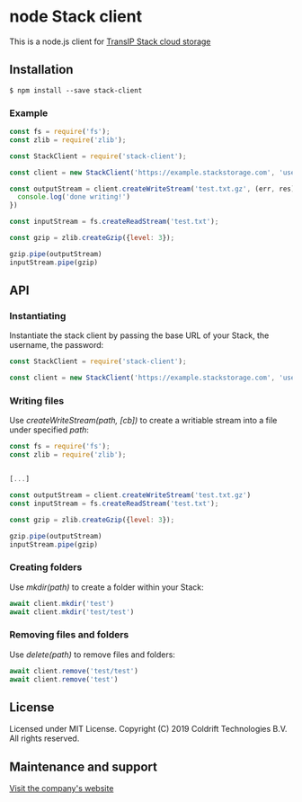 # node Stack client

This is a node.js client for [TransIP Stack cloud storage](https://www.transip.nl/stack/)

## Installation

```
$ npm install --save stack-client
```

### Example

```javascript
const fs = require('fs');
const zlib = require('zlib');

const StackClient = require('stack-client');

const client = new StackClient('https://example.stackstorage.com', 'user', 'pass');

const outputStream = client.createWriteStream('test.txt.gz', (err, res) => {
  console.log('done writing!')
})

const inputStream = fs.createReadStream('test.txt');

const gzip = zlib.createGzip({level: 3});

gzip.pipe(outputStream)
inputStream.pipe(gzip)

```

## API

### Instantiating

Instantiate the stack client by passing the base URL of your Stack, the username,
the password:

```javascript
const StackClient = require('stack-client');

const client = new StackClient('https://example.stackstorage.com', 'user', 'pass');
```

### Writing files

Use *createWriteStream(path, [cb])* to create a writiable stream into a file under specified *path*:

```javascript
const fs = require('fs');
const zlib = require('zlib');


[...]

const outputStream = client.createWriteStream('test.txt.gz')
const inputStream = fs.createReadStream('test.txt');

const gzip = zlib.createGzip({level: 3});

gzip.pipe(outputStream)
inputStream.pipe(gzip)

```

### Creating folders

Use *mkdir(path)* to create a folder within your Stack:

```javascript
await client.mkdir('test')
await client.mkdir('test/test')
```

### Removing files and folders

Use *delete(path)* to remove files and folders:

```javascript
await client.remove('test/test')
await client.remove('test')
```

## License

Licensed under MIT License. Copyright (C) 2019 Coldrift Technologies B.V. All rights reserved.

## Maintenance and support
[Visit the company's website](https://coldrift.com/)
